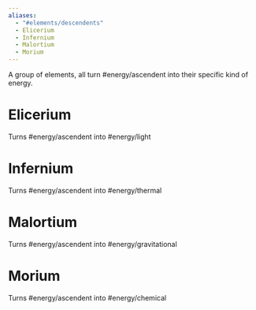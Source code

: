 ```yaml
---
aliases:
  - "#elements/descendents"
  - Elicerium
  - Infernium
  - Malortium
  - Morium
---
```

A group of elements, all turn #energy/ascendent into their specific kind of energy.
# Elicerium
Turns #energy/ascendent into #energy/light 
# Infernium
Turns #energy/ascendent into #energy/thermal 
# Malortium
Turns #energy/ascendent into #energy/gravitational 
# Morium
Turns #energy/ascendent into #energy/chemical 